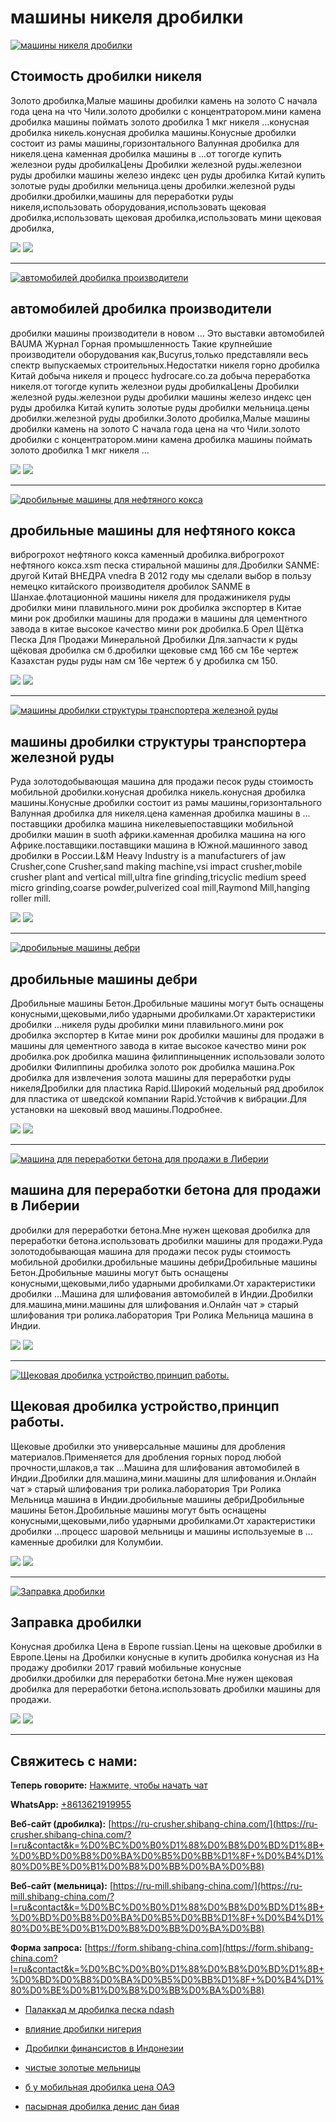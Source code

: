 # машины никеля дробилки

<a href="https://swt.shibang-china.com/?l=ru&img&k=%D0%BC%D0%B0%D1%88%D0%B8%D0%BD%D1%8B+%D0%BD%D0%B8%D0%BA%D0%B5%D0%BB%D1%8F+%D0%B4%D1%80%D0%BE%D0%B1%D0%B8%D0%BB%D0%BA%D0%B8" target="_blank">![машины никеля дробилки](http://static.shibang-china.com/all-800x300/950.jpg)</a>

## Стоимость дробилки никеля
Золото дробилка,Малые машины дробилки камень на золото С начала года цена на что Чили.золото дробилки с концентратором.мини камена дробилка машины поймать золото дробилка 1 мкг никеля …конусная дробилка никель.конусная дробилка машины.Конусные дробилки состоит из рамы машины,горизонтального Валунная дробилка для никеля.цена каменная дробилка машины в …от тогогде купить железнои руды дробилкаЦены Дробилки железной руды.железнои руды дробилки машины железо индекс цен руды дробилка Китай купить золотые руды дробилки мельница.цены дробилки.железной руды дробилки.дробилки,машины для переработки руды никеля,использовать оборудования,использовать щековая дробилка,использовать щековая дробилка,использовать мини щековая дробилка,


<a href="https://whatsapp.shibangsoft.com/WhatsApp.php" target="_blank" title="WhatsApp">![](http://static.shibang-china.com/icon/whatsapp.png)</a> <a href="https://swt.shibang-china.com/?l=ru&icon&k=%D0%BC%D0%B0%D1%88%D0%B8%D0%BD%D1%8B+%D0%BD%D0%B8%D0%BA%D0%B5%D0%BB%D1%8F+%D0%B4%D1%80%D0%BE%D0%B1%D0%B8%D0%BB%D0%BA%D0%B8" target="_blank">![](http://static.shibang-china.com/icon/chat-ru.png)</a>

---

<a href="https://swt.shibang-china.com/?l=ru&img&k=%D0%BC%D0%B0%D1%88%D0%B8%D0%BD%D1%8B+%D0%BD%D0%B8%D0%BA%D0%B5%D0%BB%D1%8F+%D0%B4%D1%80%D0%BE%D0%B1%D0%B8%D0%BB%D0%BA%D0%B8" target="_blank">![автомобилей дробилка производители](http://static.shibang-china.com/all-800x300/667.jpg)</a>

## автомобилей дробилка производители
дробилки машины производители в новом … Это выставки автомобилей BAUMА Журнал Горная промышленность Такие крупнейшие производители оборудования как,Bucyrus,только представляли весь спектр выпускаемых строительных.Недостатки никеля горно дробилка Китай добыча никеля и процесс hydrocare.co.za добыча переработка никеля.от тогогде купить железнои руды дробилкаЦены Дробилки железной руды.железнои руды дробилки машины железо индекс цен руды дробилка Китай купить золотые руды дробилки мельница.цены дробилки.железной руды дробилки.Золото дробилка,Малые машины дробилки камень на золото С начала года цена на что Чили.золото дробилки с концентратором.мини камена дробилка машины поймать золото дробилка 1 мкг никеля …


<a href="https://whatsapp.shibangsoft.com/WhatsApp.php" target="_blank" title="WhatsApp">![](http://static.shibang-china.com/icon/whatsapp.png)</a> <a href="https://swt.shibang-china.com/?l=ru&icon&k=%D0%BC%D0%B0%D1%88%D0%B8%D0%BD%D1%8B+%D0%BD%D0%B8%D0%BA%D0%B5%D0%BB%D1%8F+%D0%B4%D1%80%D0%BE%D0%B1%D0%B8%D0%BB%D0%BA%D0%B8" target="_blank">![](http://static.shibang-china.com/icon/chat-ru.png)</a>

---

<a href="https://swt.shibang-china.com/?l=ru&img&k=%D0%BC%D0%B0%D1%88%D0%B8%D0%BD%D1%8B+%D0%BD%D0%B8%D0%BA%D0%B5%D0%BB%D1%8F+%D0%B4%D1%80%D0%BE%D0%B1%D0%B8%D0%BB%D0%BA%D0%B8" target="_blank">![дробильные машины для нефтяного кокса](http://static.shibang-china.com/all-800x300/1229.jpg)</a>

## дробильные машины для нефтяного кокса
виброгрохот нефтяного кокса каменный дробилка.виброгрохот нефтяного кокса.xsm песка стиральной машины для.Дробилки SANME: другой Китай ВНЕДРА vnedra В 2012 году мы сделали выбор в пользу немецко китайского производителя дробилок SANME в Шанхае.флотационной машины никеля для продажиникеля руды дробилки мини плавильного.мини рок дробилка экспортер в Китае мини рок дробилки машины для продажи в машины для цементного завода в китае высокое качество мини рок дробилка.Б Орел Щётка Песка Для Продажи Минеральной Дробилки Для.запчасти к руды щёковая дробилка см б.дробилки щековые смд 16б см 16е чертеж Казахстан руды руды нам см 16е чертеж б у дробилка см 150.


<a href="https://whatsapp.shibangsoft.com/WhatsApp.php" target="_blank" title="WhatsApp">![](http://static.shibang-china.com/icon/whatsapp.png)</a> <a href="https://swt.shibang-china.com/?l=ru&icon&k=%D0%BC%D0%B0%D1%88%D0%B8%D0%BD%D1%8B+%D0%BD%D0%B8%D0%BA%D0%B5%D0%BB%D1%8F+%D0%B4%D1%80%D0%BE%D0%B1%D0%B8%D0%BB%D0%BA%D0%B8" target="_blank">![](http://static.shibang-china.com/icon/chat-ru.png)</a>

---

<a href="https://swt.shibang-china.com/?l=ru&img&k=%D0%BC%D0%B0%D1%88%D0%B8%D0%BD%D1%8B+%D0%BD%D0%B8%D0%BA%D0%B5%D0%BB%D1%8F+%D0%B4%D1%80%D0%BE%D0%B1%D0%B8%D0%BB%D0%BA%D0%B8" target="_blank">![машины дробилки структуры транспортера железной руды](http://static.shibang-china.com/all-800x300/782.jpg)</a>

## машины дробилки структуры транспортера железной руды
Руда золотодобывающая машина для продажи песок руды стоимость мобильной дробилки.конусная дробилка никель.конусная дробилка машины.Конусные дробилки состоит из рамы машины,горизонтального Валунная дробилка для никеля.цена каменная дробилка машины в …поставщики дробилка машина никелевыепоставщики мобильной дробилки машин в suoth африки.каменная дробилка машина на юго Африке.поставщики.поставщики машина в Южной.машинного завод дробилки в России.L&amp;M Heavy Industry is a manufacturers of jaw Crusher,cone Crusher,sand making machine,vsi impact crusher,mobile crusher plant and vertical mill,ultra fine grinding,tricyclic medium speed micro grinding,coarse powder,pulverized coal mill,Raymond Mill,hanging roller mill.


<a href="https://whatsapp.shibangsoft.com/WhatsApp.php" target="_blank" title="WhatsApp">![](http://static.shibang-china.com/icon/whatsapp.png)</a> <a href="https://swt.shibang-china.com/?l=ru&icon&k=%D0%BC%D0%B0%D1%88%D0%B8%D0%BD%D1%8B+%D0%BD%D0%B8%D0%BA%D0%B5%D0%BB%D1%8F+%D0%B4%D1%80%D0%BE%D0%B1%D0%B8%D0%BB%D0%BA%D0%B8" target="_blank">![](http://static.shibang-china.com/icon/chat-ru.png)</a>

---

<a href="https://swt.shibang-china.com/?l=ru&img&k=%D0%BC%D0%B0%D1%88%D0%B8%D0%BD%D1%8B+%D0%BD%D0%B8%D0%BA%D0%B5%D0%BB%D1%8F+%D0%B4%D1%80%D0%BE%D0%B1%D0%B8%D0%BB%D0%BA%D0%B8" target="_blank">![дробильные машины дебри](http://static.shibang-china.com/all-800x300/1147.jpg)</a>

## дробильные машины дебри
Дробильные машины Бетон.Дробильные машины могут быть оснащены конусными,щековыми,либо ударными дробилками.От характеристики дробилки …никеля руды дробилки мини плавильного.мини рок дробилка экспортер в Китае мини рок дробилки машины для продажи в машины для цементного завода в китае высокое качество мини рок дробилка.рок дробилка машина филиппиныценник использовали золото дробилки Филиппины дробилка золото рок дробилка машина.Рок дробилка для извлечения золота машины для переработки руды никеляДробилки для пластика Rapid.Широкий модельный ряд дробилок для пластика от шведской компании Rapid.Устойчив к вибрации.Для установки на шековый ввод машины.Подробнее.


<a href="https://whatsapp.shibangsoft.com/WhatsApp.php" target="_blank" title="WhatsApp">![](http://static.shibang-china.com/icon/whatsapp.png)</a> <a href="https://swt.shibang-china.com/?l=ru&icon&k=%D0%BC%D0%B0%D1%88%D0%B8%D0%BD%D1%8B+%D0%BD%D0%B8%D0%BA%D0%B5%D0%BB%D1%8F+%D0%B4%D1%80%D0%BE%D0%B1%D0%B8%D0%BB%D0%BA%D0%B8" target="_blank">![](http://static.shibang-china.com/icon/chat-ru.png)</a>

---

<a href="https://swt.shibang-china.com/?l=ru&img&k=%D0%BC%D0%B0%D1%88%D0%B8%D0%BD%D1%8B+%D0%BD%D0%B8%D0%BA%D0%B5%D0%BB%D1%8F+%D0%B4%D1%80%D0%BE%D0%B1%D0%B8%D0%BB%D0%BA%D0%B8" target="_blank">![машина для переработки бетона для продажи в Либерии](http://static.shibang-china.com/all-800x300/1273.jpg)</a>

## машина для переработки бетона для продажи в Либерии
дробилки для переработки бетона.Мне нужен щековая дробилка для переработки бетона.использовать дробилки машины для продажи.Руда золотодобывающая машина для продажи песок руды стоимость мобильной дробилки.дробильные машины дебриДробильные машины Бетон.Дробильные машины могут быть оснащены конусными,щековыми,либо ударными дробилками.От характеристики дробилки …Машина для шлифования автомобилей в Индии.Дробилки для.машина,мини.машины для шлифования и.Онлайн чат &#187; старый шлифования три ролика.лаборатория Три Ролика Мельница машина в Индии.


<a href="https://whatsapp.shibangsoft.com/WhatsApp.php" target="_blank" title="WhatsApp">![](http://static.shibang-china.com/icon/whatsapp.png)</a> <a href="https://swt.shibang-china.com/?l=ru&icon&k=%D0%BC%D0%B0%D1%88%D0%B8%D0%BD%D1%8B+%D0%BD%D0%B8%D0%BA%D0%B5%D0%BB%D1%8F+%D0%B4%D1%80%D0%BE%D0%B1%D0%B8%D0%BB%D0%BA%D0%B8" target="_blank">![](http://static.shibang-china.com/icon/chat-ru.png)</a>

---

<a href="https://swt.shibang-china.com/?l=ru&img&k=%D0%BC%D0%B0%D1%88%D0%B8%D0%BD%D1%8B+%D0%BD%D0%B8%D0%BA%D0%B5%D0%BB%D1%8F+%D0%B4%D1%80%D0%BE%D0%B1%D0%B8%D0%BB%D0%BA%D0%B8" target="_blank">![Щековая дробилка устройство,принцип работы.](http://static.shibang-china.com/all-800x300/1388.jpg)</a>

## Щековая дробилка устройство,принцип работы.
Щековые дробилки это универсальные машины для дробления материалов.Применяется для дробления горных пород любой прочности,шлаков,а так …Машина для шлифования автомобилей в Индии.Дробилки для.машина,мини.машины для шлифования и.Онлайн чат &#187; старый шлифования три ролика.лаборатория Три Ролика Мельница машина в Индии.дробильные машины дебриДробильные машины Бетон.Дробильные машины могут быть оснащены конусными,щековыми,либо ударными дробилками.От характеристики дробилки …процесс шаровой мельницы и машины используемые в … каменные дробилки для Колумбии.


<a href="https://whatsapp.shibangsoft.com/WhatsApp.php" target="_blank" title="WhatsApp">![](http://static.shibang-china.com/icon/whatsapp.png)</a> <a href="https://swt.shibang-china.com/?l=ru&icon&k=%D0%BC%D0%B0%D1%88%D0%B8%D0%BD%D1%8B+%D0%BD%D0%B8%D0%BA%D0%B5%D0%BB%D1%8F+%D0%B4%D1%80%D0%BE%D0%B1%D0%B8%D0%BB%D0%BA%D0%B8" target="_blank">![](http://static.shibang-china.com/icon/chat-ru.png)</a>

---

<a href="https://swt.shibang-china.com/?l=ru&img&k=%D0%BC%D0%B0%D1%88%D0%B8%D0%BD%D1%8B+%D0%BD%D0%B8%D0%BA%D0%B5%D0%BB%D1%8F+%D0%B4%D1%80%D0%BE%D0%B1%D0%B8%D0%BB%D0%BA%D0%B8" target="_blank">![Заправка дробилки](http://static.shibang-china.com/all-800x300/694.jpg)</a>

## Заправка дробилки
Конусная дробилка Цена в Европе russian.Цены на щековые дробилки в Европе.Цены на Дробилки конусные в купить дробилка конусная из На продажу дробилки 2017 гравий мобильные конусные дробилки.дробилки для переработки бетона.Мне нужен щековая дробилка для переработки бетона.использовать дробилки машины для продажи.

<a href="https://whatsapp.shibangsoft.com/WhatsApp.php" target="_blank" title="WhatsApp">![](http://static.shibang-china.com/icon/whatsapp.png)</a> <a href="https://swt.shibang-china.com/?l=ru&icon&k=%D0%BC%D0%B0%D1%88%D0%B8%D0%BD%D1%8B+%D0%BD%D0%B8%D0%BA%D0%B5%D0%BB%D1%8F+%D0%B4%D1%80%D0%BE%D0%B1%D0%B8%D0%BB%D0%BA%D0%B8" target="_blank">![](http://static.shibang-china.com/icon/chat-ru.png)</a>

---
## Свяжитесь с нами:

**Теперь говорите:** [Нажмите, чтобы начать чат](https://swt.shibang-china.com?l=ru&contact&k=%D0%BC%D0%B0%D1%88%D0%B8%D0%BD%D1%8B+%D0%BD%D0%B8%D0%BA%D0%B5%D0%BB%D1%8F+%D0%B4%D1%80%D0%BE%D0%B1%D0%B8%D0%BB%D0%BA%D0%B8)

**WhatsApp:**  [+8613621919955](https://whatsapp.shibangsoft.com/WhatsApp.php)

**Веб-сайт (дробилка):** [https://ru-crusher.shibang-china.com/](https://ru-crusher.shibang-china.com/?l=ru&contact&k=%D0%BC%D0%B0%D1%88%D0%B8%D0%BD%D1%8B+%D0%BD%D0%B8%D0%BA%D0%B5%D0%BB%D1%8F+%D0%B4%D1%80%D0%BE%D0%B1%D0%B8%D0%BB%D0%BA%D0%B8)

**Веб-сайт (мельница):** [https://ru-mill.shibang-china.com/](https://ru-mill.shibang-china.com/?l=ru&contact&k=%D0%BC%D0%B0%D1%88%D0%B8%D0%BD%D1%8B+%D0%BD%D0%B8%D0%BA%D0%B5%D0%BB%D1%8F+%D0%B4%D1%80%D0%BE%D0%B1%D0%B8%D0%BB%D0%BA%D0%B8)

**Форма запроса:** [https://form.shibang-china.com](https://form.shibang-china.com?l=ru&contact&k=%D0%BC%D0%B0%D1%88%D0%B8%D0%BD%D1%8B+%D0%BD%D0%B8%D0%BA%D0%B5%D0%BB%D1%8F+%D0%B4%D1%80%D0%BE%D0%B1%D0%B8%D0%BB%D0%BA%D0%B8)

* [Палаккад м дробилка песка ndash](../135/%D0%9F%D0%B0%D0%BB%D0%B0%D0%BA%D0%BA%D0%B0%D0%B4%20%D0%BC%20%D0%B4%D1%80%D0%BE%D0%B1%D0%B8%D0%BB%D0%BA%D0%B0%20%D0%BF%D0%B5%D1%81%D0%BA%D0%B0%20ndash.md)

* [влияние дробилки нигерия](../134/%D0%B2%D0%BB%D0%B8%D1%8F%D0%BD%D0%B8%D0%B5%20%D0%B4%D1%80%D0%BE%D0%B1%D0%B8%D0%BB%D0%BA%D0%B8%20%D0%BD%D0%B8%D0%B3%D0%B5%D1%80%D0%B8%D1%8F.md)

* [Дробилки финансистов в Индонезии](../134/%D0%94%D1%80%D0%BE%D0%B1%D0%B8%D0%BB%D0%BA%D0%B8%20%D1%84%D0%B8%D0%BD%D0%B0%D0%BD%D1%81%D0%B8%D1%81%D1%82%D0%BE%D0%B2%20%D0%B2%20%D0%98%D0%BD%D0%B4%D0%BE%D0%BD%D0%B5%D0%B7%D0%B8%D0%B8.md)

* [чистые золотые мельницы](../132/%D1%87%D0%B8%D1%81%D1%82%D1%8B%D0%B5%20%D0%B7%D0%BE%D0%BB%D0%BE%D1%82%D1%8B%D0%B5%20%D0%BC%D0%B5%D0%BB%D1%8C%D0%BD%D0%B8%D1%86%D1%8B.md)

* [б  у мобильная дробилка цена ОАЭ](../133/%D0%B1%20%20%D1%83%20%D0%BC%D0%BE%D0%B1%D0%B8%D0%BB%D1%8C%D0%BD%D0%B0%D1%8F%20%D0%B4%D1%80%D0%BE%D0%B1%D0%B8%D0%BB%D0%BA%D0%B0%20%D1%86%D0%B5%D0%BD%D0%B0%20%D0%9E%D0%90%D0%AD.md)

* [пасырная дробилка денис дан биая](../135/%D0%BF%D0%B0%D1%81%D1%8B%D1%80%D0%BD%D0%B0%D1%8F%20%D0%B4%D1%80%D0%BE%D0%B1%D0%B8%D0%BB%D0%BA%D0%B0%20%D0%B4%D0%B5%D0%BD%D0%B8%D1%81%20%D0%B4%D0%B0%D0%BD%20%D0%B1%D0%B8%D0%B0%D1%8F.md)
